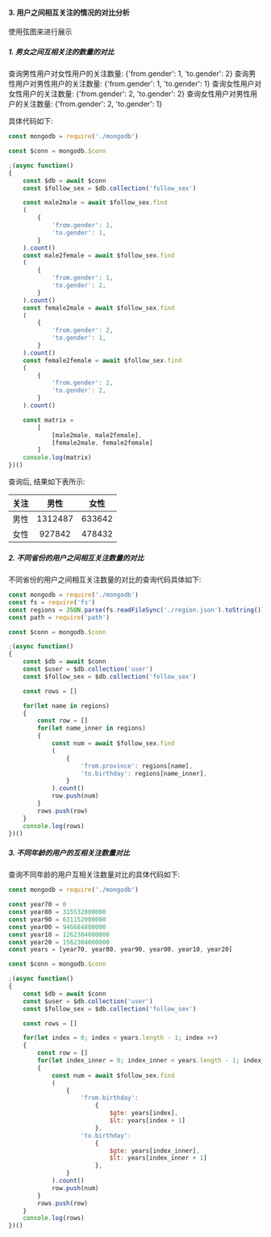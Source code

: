 #### 3. 用户之间相互关注的情况的对比分析

使用弦图来进行展示

##### 1. 男女之间互相关注的数量的对比

查询男性用户对女性用户的关注数量: {'from.gender': 1, 'to.gender': 2}
查询男性用户对男性用户的关注数量: {'from.gender': 1, 'to.gender': 1}
查询女性用户对女性用户的关注数量: {'from.gender': 2, 'to.gender': 2}
查询女性用户对男性用户的关注数量: {'from.gender': 2, 'to.gender': 1}

具体代码如下:

```javascript
const mongodb = require('./mongodb')

const $conn = mongodb.$conn

;(async function()
{
    const $db = await $conn
    const $follow_sex = $db.collection('follow_sex')

    const male2male = await $follow_sex.find
    (
        {
            'from.gender': 1,
            'to.gender': 1,
        }
    ).count()
    const male2female = await $follow_sex.find
    (
        {
            'from.gender': 1,
            'to.gender': 2,
        }
    ).count()
    const female2male = await $follow_sex.find
    (
        {
            'from.gender': 2,
            'to.gender': 1,
        }
    ).count()
    const female2female = await $follow_sex.find
    (
        {
            'from.gender': 2,
            'to.gender': 2,
        }
    ).count()

    const matrix =
        [
            [male2male, male2female],
            [female2male, female2female]
        ]
    console.log(matrix)
})()


```

查询后, 结果如下表所示:

| 关注 |   男性   |   女性   |
|:----:|:-------:| :-------:|
| 男性 | 1312487 |  633642  |
| 女性 | 927842  |  478432  |

##### 2. 不同省份的用户之间相互关注数量的对比

不同省份的用户之间相互关注数量的对比的查询代码具体如下:

```javascript
const mongodb = require('./mongodb')
const fs = require('fs')
const regions = JSON.parse(fs.readFileSync('./region.json').toString())
const path = require('path')

const $conn = mongodb.$conn

;(async function()
{
    const $db = await $conn
    const $user = $db.collection('user')
    const $follow_sex = $db.collection('follow_sex')

    const rows = []

    for(let name in regions)
    {
        const row = []
        for(let name_inner in regions)
        {
            const num = await $follow_sex.find
            (
                {
                    'from.province': regions[name],
                    'to.birthday': regions[name_inner],
                }
            ).count()
            row.push(num)
        }
        rows.push(row)
    }
    console.log(rows)
})()


```


##### 3. 不同年龄的用户的互相关注数量对比

查询不同年龄的用户互相关注数量对比的具体代码如下:

```javascript
const mongodb = require('./mongodb')

const year70 = 0
const year80 = 315532800000
const year90 = 631152000000
const year00 = 946684800000
const year10 = 1262304000000
const year20 = 1562304000000
const years = [year70, year80, year90, year00, year10, year20]

const $conn = mongodb.$conn

;(async function()
{
    const $db = await $conn
    const $user = $db.collection('user')
    const $follow_sex = $db.collection('follow_sex')

    const rows = []

    for(let index = 0; index < years.length - 1; index ++)
    {
        const row = []
        for(let index_inner = 0; index_inner < years.length - 1; index_inner ++)
        {
            const num = await $follow_sex.find
            (
                {
                    'from.birthday':
                        {
                            $gte: years[index],
                            $lt: years[index + 1]
                        },
                    'to.birthday':
                        {
                            $gte: years[index_inner],
                            $lt: years[index_inner + 1]
                        },
                }
            ).count()
            row.push(num)
        }
        rows.push(row)
    }
    console.log(rows)
})()


```